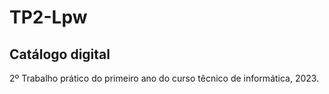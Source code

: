 # TP2-Lpw
## Catálogo digital
2º Trabalho prático do primeiro ano do curso têcnico de informática, 2023.
